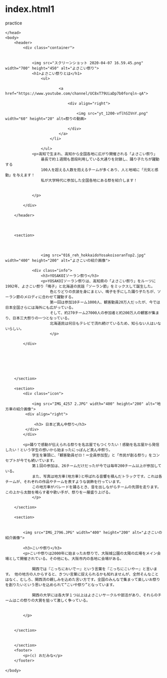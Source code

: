 # index.html1
practice
<!DOCTYPE html>
<html lang"ja">
    <head>
     <meta charset="utf-8">
     <title>おだみなのポートフォリオサイト</title>
     <link rel="icon" href="favicon/favicon-2.ico">
     <meta name="description" content="おだみなのポートフォリオサイトです。">
     <link  rel="stylesheet" href="css/styles.css">
    

    </head>
    <body>
        <header>
            <div class="container">
                

                <img src="スクリーンショット 2020-04-07 16.59.45.png" width="700" height="450" alt="よさこい祭り">
                <h1>よさこい祭りとは</h1>
                    <ul>
                        
                            <a href="https://www.youtube.com/channel/UC8xT79UiaDp7b0forqln-qA">

                                <div align="right">

                                    <img src="yt_1200-vflhSIVnY.png" width="60" height="20" alt=祭りの動画>  

                                </div>
                            </a>
                        </li>               
        
                    </ul>
                <p>高知で生まれ、高知から全国各地に広がり開催される「よさこい祭り」
                    最長で約１週間も普段利用している大通りを封鎖し、踊り子たちが躍動する
                    100人を超える人数を抱えるチームが多くあり、人と地域に「元気と感動」を与えます！
                    私が大学時代に参加した全国各地にある祭を紹介します！
                
                
                </p>

            </div>

        </header>

        

        <section>

           
                
                    <img src="016_reh_hokkaidoYosakoisoranTop2.jpg" width="400" height="200" alt="よさこいの紹介画像">                  
                
                <div class="info">
                    <h3>YOSAKOIソーラン祭り</h3>
                    <p>YOSAKOIソーラン祭りは、高知県の「よさこい祭り」をルーツに1992年、よさこい祭り「鳴子」と北海道の民謡「ソーラン節」をミックスして誕生した。
                        色とりどりの衣装を身にまとい、鳴子を手にした踊り子たちが、ソーラン節のメロディに合わせて躍動する。
                        第一回は参加10チーム1000人、観客動員20万人だったが、今では日本全国さらには海外にも広がっている。
                        そして、約270チーム27000人の参加者と約200万人の観客が集まり、日本三大祭りの一つとなっている。
                        北海道民は何日もテレビで流れ続けているため、知らない人はいないらしい。
                        </p>
                
            </div>


    
            
    

        </section>

        <section>
            <div class="icon">

                <img src="IMG_4257 2.JPG" width="400" height="200" alt="地方車の紹介画像">
             <div align="right">
                 
                 <h3> 日本ど真ん中祭り</h3>
             </div> 
            </div>
    
            <p>踊りで感動が伝えられる祭りを名古屋でもつくりたい！感動を名古屋から発信したい！という学生の想いから始まったにっぽんど真ん中祭り。
                学生を筆頭に、「観客動員ゼロ！＝全員参加型」と「市民が創る祭り」をコンセプトが今でも続いています。
                第１回の参加は、26チームだけだったが今では毎年200チーム以上が参加している。
                また、写真は地方車(地方車)と呼ばれる音響を積んだトラックです。これは各チームが、それぞれの作品やチームを表すような装飾を行っています。
                この地方車がパレードを踊るとき、音を出しながらチームの先頭を走ります。この上から太鼓を鳴らす者や歌い手が、祭りを一層盛り上げる。
                </p>

        </section>

        <section>
         

            <img src="IMG_2796.JPG" width="400" height="200" alt="よさこいの紹介画像">
    
            <h3>こいや祭り</h3>
            <p>こいや祭りは2000年に始まったお祭りで、大阪城公園の太陽の広場をメイン会場として開催されている。その他にも、大阪市内の各地に会場がある。

                関西では『こっちにおいでー』という言葉を『こっちにこいやー』と言います。 他の地方の人からすると、きつい言葉に捉えられるかも知れませんが、全然そんなことはなく、むしろ、関西流の親しみを込めた言い方です。全国のみんなで集まって楽しいお祭り を創りたいという思いを込められて“こいや祭り”となっています。
                
                関西の大学には各大学１つ以上はよさこいサークルや部活があり、それらのチームはこの祭りの大賞を狙って激しく争っている。

                
            </p>


        </section>


        </section>
        <footer>
            <p>(c) おだみな</p>
        </footer>

    </body>
</html>


